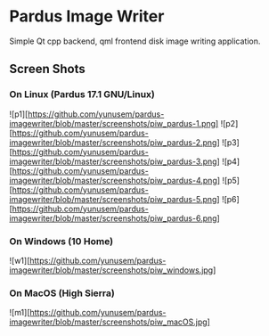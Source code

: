 # Pardus Image Writer

Simple Qt cpp backend, qml frontend disk image writing application.

## Screen Shots

### On Linux (Pardus 17.1 GNU/Linux)
![p1][https://github.com/yunusem/pardus-imagewriter/blob/master/screenshots/piw_pardus-1.png]
![p2][https://github.com/yunusem/pardus-imagewriter/blob/master/screenshots/piw_pardus-2.png]
![p3][https://github.com/yunusem/pardus-imagewriter/blob/master/screenshots/piw_pardus-3.png]
![p4][https://github.com/yunusem/pardus-imagewriter/blob/master/screenshots/piw_pardus-4.png]
![p5][https://github.com/yunusem/pardus-imagewriter/blob/master/screenshots/piw_pardus-5.png]
![p6][https://github.com/yunusem/pardus-imagewriter/blob/master/screenshots/piw_pardus-6.png]

### On Windows (10 Home)

![w1][https://github.com/yunusem/pardus-imagewriter/blob/master/screenshots/piw_windows.jpg]

### On MacOS (High Sierra)

![m1][https://github.com/yunusem/pardus-imagewriter/blob/master/screenshots/piw_macOS.jpg]
